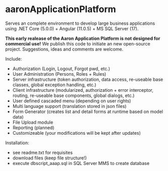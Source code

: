 # aaronApplicationPlatform
Serves an complete environment to develop large business applications using .NET Core (5.0.0) + Angular (11.0.5) + MS SQL Server (17).

**This early realease of the Aaron Application Platform is not designed for commercial use!** 
We publish this code to initiate an new open-source project. Suggestions, ideas and comments are welcome.

Include:

- Authorization (Login, Logout, Forgot pwd, etc.)
- User Administration (Persons, Roles + Rules)
- Server infrastructure (token authorization, data access, re-useable base classes, global exception handling, etc.)
- Client infrastructure (modularized, authorization + error interceptor, routing, re-useable base components, global dialogs, etc.)
- User defined cascaded menu (depending on user rights)
- Multi language support (translation stored in json files)
- Form Generator (creates list and detail forms at runtime based on model data)
- File Upload module
- Reporting (planned)
- Customizeable (your modifications will be kept after updates)

Installation:

- see readme.txt for requisites
- download files (keep file structure!)
- execute dbscript_aaap.sql in SQL Server MMS to create database

